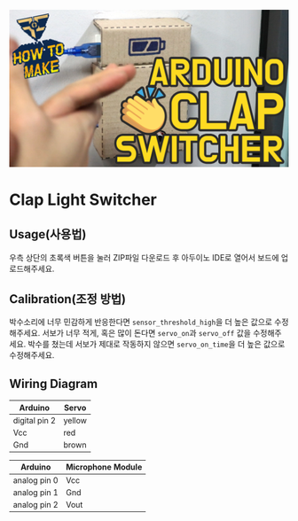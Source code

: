 ![](https://github.com/KongdoleProduction/ArduinoClapSwitcher/blob/master/thumbnail.png)

# Clap Light Switcher

## Usage(사용법)
우측 상단의 초록색 버튼을 눌러 ZIP파일 다운로드 후 아두이노 IDE로 열어서 보드에 업로드해주세요.

## Calibration(조정 방법)
박수소리에 너무 민감하게 반응한다면 `sensor_threshold_high`을 더 높은 값으로 수정해주세요.
서보가 너무 적게, 혹은 많이 돈다면 `servo_on`과 `servo_off` 값을 수정해주세요.
박수를 쳤는데 서보가 제대로 작동하지 않으면 `servo_on_time`을 더 높은 값으로 수정해주세요.

## Wiring Diagram

Arduino | Servo
--- | ---
digital pin 2 | yellow
Vcc | red
Gnd | brown

Arduino | Microphone Module
--- | ---
analog pin 0 | Vcc
analog pin 1 | Gnd
analog pin 2 | Vout

